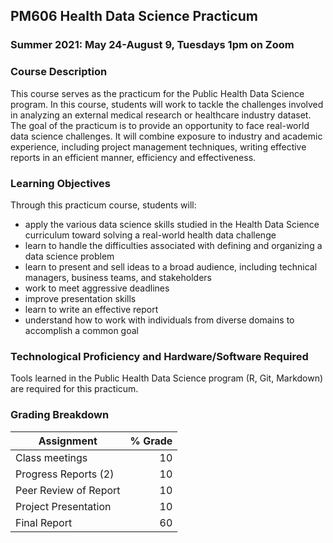 ## PM606 Health Data Science Practicum

### Summer 2021: May 24-August 9, Tuesdays 1pm on Zoom

### Course Description

This course serves as the practicum for the Public Health Data Science program. In this course, students will work to tackle the challenges involved in analyzing an external medical research or healthcare industry dataset.  
The goal of the practicum is to provide an opportunity to face real-world data science challenges. It will combine exposure to industry and academic experience, including project management techniques, writing effective reports in an efficient manner, efficiency and effectiveness.

### Learning Objectives
Through this practicum course, students will:
- apply the various data science skills studied in the Health Data Science curriculum toward solving a real-world health data challenge 
- learn to handle the difficulties associated with defining and organizing a data science problem 
- learn to present and sell ideas to a broad audience, including technical managers, business teams, and stakeholders
- work to meet aggressive deadlines
- improve presentation skills
- learn to write an effective report 
- understand how to work with individuals from diverse domains to accomplish a common goal

### Technological Proficiency and Hardware/Software Required

Tools learned in the Public Health Data Science program (R, Git, Markdown) are required for this practicum.

### Grading Breakdown

| Assignment | \% Grade |
|--------|-------:|
| Class meetings    | 10   | 
| Progress Reports (2)     | 10   | 
| Peer Review of Report    | 10   | 
| Project Presentation  | 10   | 
| Final Report    | 60   | 

